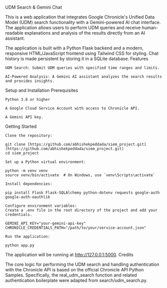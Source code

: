 UDM Search & Gemini Chat

This is a web application that integrates Google Chronicle's Unified Data Model (UDM) search functionality with a Gemini-powered AI chat interface. The application allows users to perform UDM queries and receive human-readable explanations and analysis of the results directly from an AI assistant.

The application is built with a Python Flask backend and a modern, responsive HTML/JavaScript frontend using Tailwind CSS for styling. Chat history is made persistent by storing it in a SQLite database.
Features

    UDM Search: Submit UDM queries with specified time ranges and limits.

    AI-Powered Analysis: A Gemini AI assistant analyzes the search results and provides insights.

Setup and Installation
Prerequisites

    Python 3.8 or higher

    A Google Cloud Service Account with access to Chronicle API.

    A Gemini API key.

Getting Started

    Clone the repository:

    git clone [https://github.com/abhishekpeddada/siem_project.git](https://github.com/abhishekpeddada/siem_project.git)
    cd siem_project

    Set up a Python virtual environment:

    python -m venv venv
    source venv/bin/activate  # On Windows, use `venv\Scripts\activate`

    Install dependencies:

    pip install Flask Flask-SQLAlchemy python-dotenv requests google-auth google-auth-oauthlib

    Configure environment variables:
    Create a .env file in the root directory of the project and add your credentials.

    GEMINI_API_KEY="your-gemini-api-key"
    CHRONICLE_CREDENTIALS_PATH="/path/to/your/service-account.json"

    Run the application:

    python app.py

The application will be running at http://127.0.0.1:5000.
Credits

The core logic for performing the UDM search and handling authentication with the Chronicle API is based on the official Chronicle API Python Samples. Specifically, the real_udm_search function and related authentication boilerplate were adapted from search/udm_search.py.
